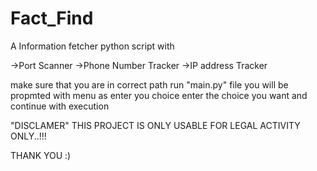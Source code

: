 # Fact_Find
A Information fetcher python script with

->Port Scanner
->Phone Number Tracker
->IP address Tracker


make sure that you are in correct path
run "main.py" file
you will be propmted with menu as enter you choice
enter the choice you want and continue with execution


"DISCLAMER"
THIS PROJECT IS ONLY USABLE FOR LEGAL ACTIVITY ONLY..!!!

THANK YOU :)
